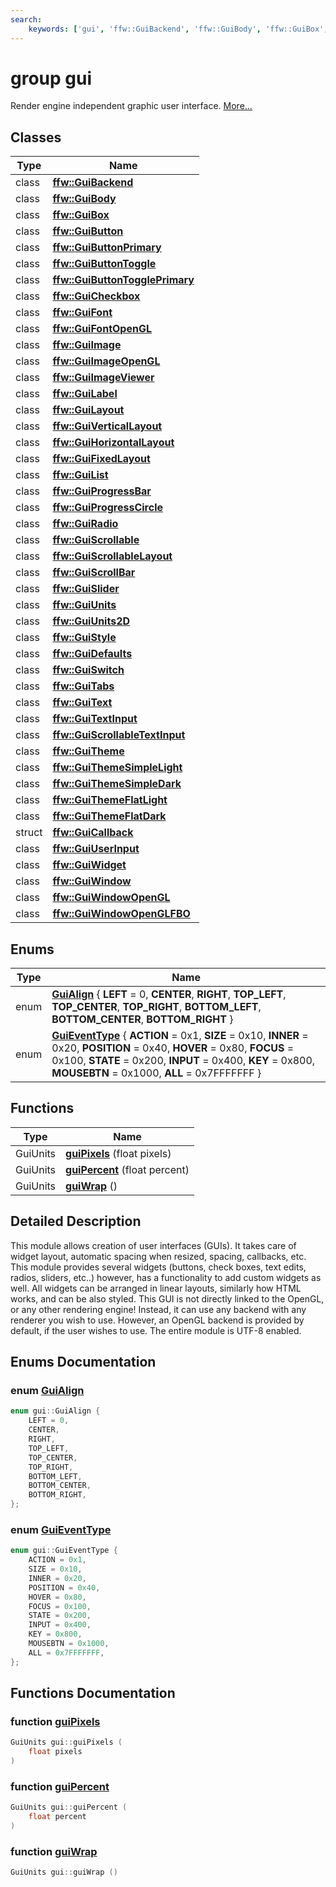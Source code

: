 ```yaml
---
search:
    keywords: ['gui', 'ffw::GuiBackend', 'ffw::GuiBody', 'ffw::GuiBox', 'ffw::GuiButton', 'ffw::GuiButtonPrimary', 'ffw::GuiButtonToggle', 'ffw::GuiButtonTogglePrimary', 'ffw::GuiCheckbox', 'ffw::GuiFont', 'ffw::GuiFontOpenGL', 'ffw::GuiImage', 'ffw::GuiImageOpenGL', 'ffw::GuiImageViewer', 'ffw::GuiLabel', 'ffw::GuiLayout', 'ffw::GuiVerticalLayout', 'ffw::GuiHorizontalLayout', 'ffw::GuiFixedLayout', 'ffw::GuiList', 'ffw::GuiProgressBar', 'ffw::GuiProgressCircle', 'ffw::GuiRadio', 'ffw::GuiScrollable', 'ffw::GuiScrollableLayout', 'ffw::GuiScrollBar', 'ffw::GuiSlider', 'ffw::GuiUnits', 'ffw::GuiUnits2D', 'ffw::GuiStyle', 'ffw::GuiDefaults', 'ffw::GuiSwitch', 'ffw::GuiTabs', 'ffw::GuiText', 'ffw::GuiTextInput', 'ffw::GuiScrollableTextInput', 'ffw::GuiTheme', 'ffw::GuiThemeSimpleLight', 'ffw::GuiThemeSimpleDark', 'ffw::GuiThemeFlatLight', 'ffw::GuiThemeFlatDark', 'ffw::GuiCallback', 'ffw::GuiUserInput', 'ffw::GuiWidget', 'ffw::GuiWindow', 'ffw::GuiWindowOpenGL', 'ffw::GuiWindowOpenGLFBO', 'GuiAlign', 'GuiEventType', 'guiPixels', 'guiPercent', 'guiWrap']
---
```


# group gui

Render engine independent graphic user interface. [More...](#detailed-description)
## Classes

|Type|Name|
|-----|-----|
|class|[**ffw::GuiBackend**](classffw_1_1_gui_backend.md)|
|class|[**ffw::GuiBody**](classffw_1_1_gui_body.md)|
|class|[**ffw::GuiBox**](classffw_1_1_gui_box.md)|
|class|[**ffw::GuiButton**](classffw_1_1_gui_button.md)|
|class|[**ffw::GuiButtonPrimary**](classffw_1_1_gui_button_primary.md)|
|class|[**ffw::GuiButtonToggle**](classffw_1_1_gui_button_toggle.md)|
|class|[**ffw::GuiButtonTogglePrimary**](classffw_1_1_gui_button_toggle_primary.md)|
|class|[**ffw::GuiCheckbox**](classffw_1_1_gui_checkbox.md)|
|class|[**ffw::GuiFont**](classffw_1_1_gui_font.md)|
|class|[**ffw::GuiFontOpenGL**](classffw_1_1_gui_font_open_g_l.md)|
|class|[**ffw::GuiImage**](classffw_1_1_gui_image.md)|
|class|[**ffw::GuiImageOpenGL**](classffw_1_1_gui_image_open_g_l.md)|
|class|[**ffw::GuiImageViewer**](classffw_1_1_gui_image_viewer.md)|
|class|[**ffw::GuiLabel**](classffw_1_1_gui_label.md)|
|class|[**ffw::GuiLayout**](classffw_1_1_gui_layout.md)|
|class|[**ffw::GuiVerticalLayout**](classffw_1_1_gui_vertical_layout.md)|
|class|[**ffw::GuiHorizontalLayout**](classffw_1_1_gui_horizontal_layout.md)|
|class|[**ffw::GuiFixedLayout**](classffw_1_1_gui_fixed_layout.md)|
|class|[**ffw::GuiList**](classffw_1_1_gui_list.md)|
|class|[**ffw::GuiProgressBar**](classffw_1_1_gui_progress_bar.md)|
|class|[**ffw::GuiProgressCircle**](classffw_1_1_gui_progress_circle.md)|
|class|[**ffw::GuiRadio**](classffw_1_1_gui_radio.md)|
|class|[**ffw::GuiScrollable**](classffw_1_1_gui_scrollable.md)|
|class|[**ffw::GuiScrollableLayout**](classffw_1_1_gui_scrollable_layout.md)|
|class|[**ffw::GuiScrollBar**](classffw_1_1_gui_scroll_bar.md)|
|class|[**ffw::GuiSlider**](classffw_1_1_gui_slider.md)|
|class|[**ffw::GuiUnits**](classffw_1_1_gui_units.md)|
|class|[**ffw::GuiUnits2D**](classffw_1_1_gui_units2_d.md)|
|class|[**ffw::GuiStyle**](classffw_1_1_gui_style.md)|
|class|[**ffw::GuiDefaults**](classffw_1_1_gui_defaults.md)|
|class|[**ffw::GuiSwitch**](classffw_1_1_gui_switch.md)|
|class|[**ffw::GuiTabs**](classffw_1_1_gui_tabs.md)|
|class|[**ffw::GuiText**](classffw_1_1_gui_text.md)|
|class|[**ffw::GuiTextInput**](classffw_1_1_gui_text_input.md)|
|class|[**ffw::GuiScrollableTextInput**](classffw_1_1_gui_scrollable_text_input.md)|
|class|[**ffw::GuiTheme**](classffw_1_1_gui_theme.md)|
|class|[**ffw::GuiThemeSimpleLight**](classffw_1_1_gui_theme_simple_light.md)|
|class|[**ffw::GuiThemeSimpleDark**](classffw_1_1_gui_theme_simple_dark.md)|
|class|[**ffw::GuiThemeFlatLight**](classffw_1_1_gui_theme_flat_light.md)|
|class|[**ffw::GuiThemeFlatDark**](classffw_1_1_gui_theme_flat_dark.md)|
|struct|[**ffw::GuiCallback**](structffw_1_1_gui_callback.md)|
|class|[**ffw::GuiUserInput**](classffw_1_1_gui_user_input.md)|
|class|[**ffw::GuiWidget**](classffw_1_1_gui_widget.md)|
|class|[**ffw::GuiWindow**](classffw_1_1_gui_window.md)|
|class|[**ffw::GuiWindowOpenGL**](classffw_1_1_gui_window_open_g_l.md)|
|class|[**ffw::GuiWindowOpenGLFBO**](classffw_1_1_gui_window_open_g_l_f_b_o.md)|


## Enums

|Type|Name|
|-----|-----|
|enum|[**GuiAlign**](group__gui_.md#ga98e6ace67ac3624f040ae5de12b2ca32) { **LEFT** = 0, **CENTER**, **RIGHT**, **TOP\_LEFT**, **TOP\_CENTER**, **TOP\_RIGHT**, **BOTTOM\_LEFT**, **BOTTOM\_CENTER**, **BOTTOM\_RIGHT** } |
|enum|[**GuiEventType**](group__gui_.md#ga1e47d35cdb8925a93ca0dec3f77be4f0) { **ACTION** = 0x1, **SIZE** = 0x10, **INNER** = 0x20, **POSITION** = 0x40, **HOVER** = 0x80, **FOCUS** = 0x100, **STATE** = 0x200, **INPUT** = 0x400, **KEY** = 0x800, **MOUSEBTN** = 0x1000, **ALL** = 0x7FFFFFFF } |


## Functions

|Type|Name|
|-----|-----|
|GuiUnits|[**guiPixels**](group__gui_.md#ga1fd1232e97a1171a626b50316fa79c03) (float pixels) |
|GuiUnits|[**guiPercent**](group__gui_.md#ga156aa094262db4a7900176e3366b714c) (float percent) |
|GuiUnits|[**guiWrap**](group__gui_.md#gae5db716b2fdf7133b3590a09575081ef) () |


## Detailed Description

This module allows creation of user interfaces (GUIs). It takes care of widget layout, automatic spacing when resized, spacing, callbacks, etc. This module provides several widgets (buttons, check boxes, text edits, radios, sliders, etc..) however, has a functionality to add custom widgets as well. All widgets can be arranged in linear layouts, similarly how HTML works, and can be also styled. This GUI is not directly linked to the OpenGL, or any other rendering engine! Instead, it can use any backend with any renderer you wish to use. However, an OpenGL backend is provided by default, if the user wishes to use. The entire module is UTF-8 enabled. 
## Enums Documentation

### enum <a id="ga98e6ace67ac3624f040ae5de12b2ca32" href="#ga98e6ace67ac3624f040ae5de12b2ca32">GuiAlign</a>

```cpp
enum gui::GuiAlign {
    LEFT = 0,
    CENTER,
    RIGHT,
    TOP_LEFT,
    TOP_CENTER,
    TOP_RIGHT,
    BOTTOM_LEFT,
    BOTTOM_CENTER,
    BOTTOM_RIGHT,
};
```



### enum <a id="ga1e47d35cdb8925a93ca0dec3f77be4f0" href="#ga1e47d35cdb8925a93ca0dec3f77be4f0">GuiEventType</a>

```cpp
enum gui::GuiEventType {
    ACTION = 0x1,
    SIZE = 0x10,
    INNER = 0x20,
    POSITION = 0x40,
    HOVER = 0x80,
    FOCUS = 0x100,
    STATE = 0x200,
    INPUT = 0x400,
    KEY = 0x800,
    MOUSEBTN = 0x1000,
    ALL = 0x7FFFFFFF,
};
```



## Functions Documentation

### function <a id="ga1fd1232e97a1171a626b50316fa79c03" href="#ga1fd1232e97a1171a626b50316fa79c03">guiPixels</a>

```cpp
GuiUnits gui::guiPixels (
    float pixels
)
```



### function <a id="ga156aa094262db4a7900176e3366b714c" href="#ga156aa094262db4a7900176e3366b714c">guiPercent</a>

```cpp
GuiUnits gui::guiPercent (
    float percent
)
```



### function <a id="gae5db716b2fdf7133b3590a09575081ef" href="#gae5db716b2fdf7133b3590a09575081ef">guiWrap</a>

```cpp
GuiUnits gui::guiWrap ()
```



